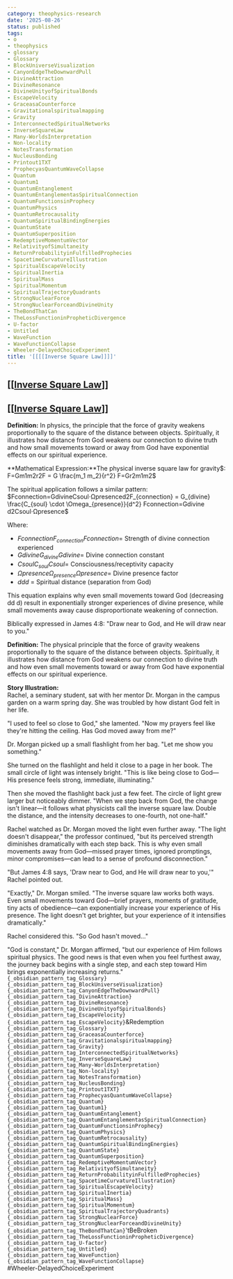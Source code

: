 ```yaml
---
category: theophysics-research
date: '2025-08-26'
status: published
tags:
- o
- theophysics
- glossary
- Glossary
- BlockUniverseVisualization
- CanyonEdgeTheDownwardPull
- DivineAttraction
- DivineResonance
- DivineUnityofSpiritualBonds
- EscapeVelocity
- GraceasaCounterforce
- Gravitationalspiritualmapping
- Gravity
- InterconnectedSpiritualNetworks
- InverseSquareLaw
- Many-WorldsInterpretation
- Non-locality
- NotesTransformation
- NucleusBonding
- Printout1TXT
- ProphecyasQuantumWaveCollapse
- Quantum
- Quantum1
- QuantumEntanglement
- QuantumEntanglementasSpiritualConnection
- QuantumFunctionsinProphecy
- QuantumPhysics
- QuantumRetrocausality
- QuantumSpiritualBindingEnergies
- QuantumState
- QuantumSuperposition
- RedemptiveMomentumVector
- RelativityofSimultaneity
- ReturnProbabilityinFulfilledProphecies
- SpacetimeCurvatureIllustration
- SpiritualEscapeVelocity
- SpiritualInertia
- SpiritualMass
- SpiritualMomentum
- SpiritualTrajectoryQuadrants
- StrongNuclearForce
- StrongNuclearForceandDivineUnity
- TheBondThatCan
- TheLossFunctioninPropheticDivergence
- U-factor
- Untitled
- WaveFunction
- WaveFunctionCollapse
- Wheeler-DelayedChoiceExperiment
title: '[[[[Inverse Square Law]]]]'
---
```

   
## [[[Inverse Square Law](/not_created.md)]]   
   
## [[[Inverse Square Law](/not_created.md)]]   
   
**Definition:** In physics, the principle that the force of gravity weakens proportionally to the square of the distance between objects. Spiritually, it illustrates how distance from God weakens our connection to divine truth and how small movements toward or away from God have exponential effects on our spiritual experience.   
   
**Mathematical Expression:**The physical inverse square law for gravity$: F=Gm1m2r2F = G \frac{m_1 m_2}{r^2} F=Gr2m1​m2​​$   
   
The spiritual application follows a similar pattern: $Fconnection=GdivineCsoul⋅Ωpresenced2F_{connection} = G_{divine} \frac{C_{soul} \cdot \Omega_{presence}}{d^2} Fconnection​=Gdivine​d2Csoul​⋅Ωpresence​​$   
   
Where:   
   
   
- $FconnectionF_{connection} Fconnection​$ = Strength of divine connection experienced   
- $GdivineG_{divine} Gdivine​$ = Divine connection constant   
- $CsoulC_{soul} Csoul$​ = Consciousness/receptivity capacity   
- $Ωpresence\Omega_{presence} Ωpresence​$ = Divine presence factor   
- $dd d$ = Spiritual distance (separation from God)   
   
This equation explains why even small movements toward God (decreasing dd d) result in exponentially stronger experiences of divine presence, while small movements away cause disproportionate weakening of connection.   
   
Biblically expressed in James 4:8: "Draw near to God, and He will draw near to you."   
   
**Definition:** The physical principle that the force of gravity weakens proportionally to the square of the distance between objects. Spiritually, it illustrates how distance from God weakens our connection to divine truth and how even small movements toward or away from God have exponential effects on our spiritual experience.   
   
**Story Illustration:**     
Rachel, a seminary student, sat with her mentor Dr. Morgan in the campus garden on a warm spring day. She was troubled by how distant God felt in her life.   
   
"I used to feel so close to God," she lamented. "Now my prayers feel like they're hitting the ceiling. Has God moved away from me?"   
   
Dr. Morgan picked up a small flashlight from her bag. "Let me show you something."   
   
She turned on the flashlight and held it close to a page in her book. The small circle of light was intensely bright. "This is like being close to God—His presence feels strong, immediate, illuminating."   
   
Then she moved the flashlight back just a few feet. The circle of light grew larger but noticeably dimmer. "When we step back from God, the change isn't linear—it follows what physicists call the inverse square law. Double the distance, and the intensity decreases to one-fourth, not one-half."   
   
Rachel watched as Dr. Morgan moved the light even further away. "The light doesn't disappear," the professor continued, "but its perceived strength diminishes dramatically with each step back. This is why even small movements away from God—missed prayer times, ignored promptings, minor compromises—can lead to a sense of profound disconnection."   
   
"But James 4:8 says, 'Draw near to God, and He will draw near to you,'" Rachel pointed out.   
   
"Exactly," Dr. Morgan smiled. "The inverse square law works both ways. Even small movements toward God—brief prayers, moments of gratitude, tiny acts of obedience—can exponentially increase your experience of His presence. The light doesn't get brighter, but your experience of it intensifies dramatically."   
   
Rachel considered this. "So God hasn't moved..."   
   
"God is constant," Dr. Morgan affirmed, "but our experience of Him follows spiritual physics. The good news is that even when you feel furthest away, the journey back begins with a single step, and each step toward Him brings exponentially increasing returns."   
`{_obsidian_pattern_tag_Glossary}`   
`{_obsidian_pattern_tag_BlockUniverseVisualization}`   
`{_obsidian_pattern_tag_CanyonEdgeTheDownwardPull}`   
`{_obsidian_pattern_tag_DivineAttraction}`   
`{_obsidian_pattern_tag_DivineResonance}`   
`{_obsidian_pattern_tag_DivineUnityofSpiritualBonds}`   
`{_obsidian_pattern_tag_EscapeVelocity}`   
`{_obsidian_pattern_tag_EscapeVelocity}`&Redemption   
`{_obsidian_pattern_tag_Glossary}`   
`{_obsidian_pattern_tag_GraceasaCounterforce}`   
`{_obsidian_pattern_tag_Gravitationalspiritualmapping}`   
`{_obsidian_pattern_tag_Gravity}`   
`{_obsidian_pattern_tag_InterconnectedSpiritualNetworks}`   
`{_obsidian_pattern_tag_InverseSquareLaw}`   
`{_obsidian_pattern_tag_Many-WorldsInterpretation}`   
`{_obsidian_pattern_tag_Non-locality}`   
`{_obsidian_pattern_tag_NotesTransformation}`   
`{_obsidian_pattern_tag_NucleusBonding}`   
`{_obsidian_pattern_tag_Printout1TXT}`   
`{_obsidian_pattern_tag_ProphecyasQuantumWaveCollapse}`   
`{_obsidian_pattern_tag_Quantum}`   
`{_obsidian_pattern_tag_Quantum1}`   
`{_obsidian_pattern_tag_QuantumEntanglement}`   
`{_obsidian_pattern_tag_QuantumEntanglementasSpiritualConnection}`   
`{_obsidian_pattern_tag_QuantumFunctionsinProphecy}`   
`{_obsidian_pattern_tag_QuantumPhysics}`   
`{_obsidian_pattern_tag_QuantumRetrocausality}`   
`{_obsidian_pattern_tag_QuantumSpiritualBindingEnergies}`   
`{_obsidian_pattern_tag_QuantumState}`   
`{_obsidian_pattern_tag_QuantumSuperposition}`   
`{_obsidian_pattern_tag_RedemptiveMomentumVector}`   
`{_obsidian_pattern_tag_RelativityofSimultaneity}`   
`{_obsidian_pattern_tag_ReturnProbabilityinFulfilledProphecies}`   
`{_obsidian_pattern_tag_SpacetimeCurvatureIllustration}`   
`{_obsidian_pattern_tag_SpiritualEscapeVelocity}`   
`{_obsidian_pattern_tag_SpiritualInertia}`   
`{_obsidian_pattern_tag_SpiritualMass}`   
`{_obsidian_pattern_tag_SpiritualMomentum}`   
`{_obsidian_pattern_tag_SpiritualTrajectoryQuadrants}`   
`{_obsidian_pattern_tag_StrongNuclearForce}`   
`{_obsidian_pattern_tag_StrongNuclearForceandDivineUnity}`   
`{_obsidian_pattern_tag_TheBondThatCan}`'tBeBroken   
`{_obsidian_pattern_tag_TheLossFunctioninPropheticDivergence}`   
`{_obsidian_pattern_tag_U-factor}`   
`{_obsidian_pattern_tag_Untitled}`   
`{_obsidian_pattern_tag_WaveFunction}`   
`{_obsidian_pattern_tag_WaveFunctionCollapse}`   
#Wheeler-DelayedChoiceExperiment